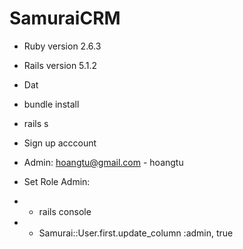 # SamuraiCRM

* Ruby version 2.6.3

* Rails version 5.1.2

* Dat

* bundle install

* rails s

* Sign up acccount

* Admin: hoangtu@gmail.com - hoangtu

* Set Role Admin:

* - rails console

* - Samurai::User.first.update_column :admin, true
